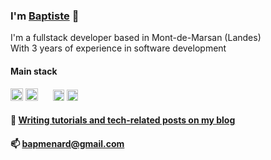 ### I'm [Baptiste](https://www.baptistemenard.com/about) 👋

I'm a fullstack developer based in Mont-de-Marsan (Landes)  
With 3 years of experience in software development


#### Main stack

<p>
  <span>
    <img src="https://cdn.iconscout.com/icon/free/png-512/typescript-1174965.png" alt="drawing" width="20"/>
    <img src="https://upload.wikimedia.org/wikipedia/commons/thumb/4/47/React.svg/674px-React.svg.png" width="20"/>
    <img src="https://encrypted-tbn0.gstatic.com/images?q=tbn%3AANd9GcTEpufCB5fUnjUjqhNFZySltK_VYUcH5Y8vqA&usqp=CAU" width="16"/>
    <img src="https://cdn.worldvectorlogo.com/logos/apollo-graphql-compact.svg" width="18"/>
    <img src="https://upload.wikimedia.org/wikipedia/commons/thumb/1/17/GraphQL_Logo.svg/1200px-GraphQL_Logo.svg.png" width="18"/>
</span>  
</p>

#### 💬 [Writing tutorials and tech-related posts on my blog](https://www.baptistemenard.com)
#### 📫 bapmenard@gmail.com
